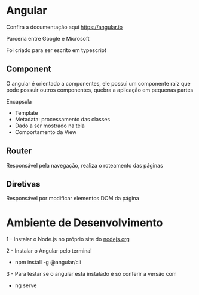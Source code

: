 # Angular
Confira a documentação aqui
https://angular.io

Parceria entre Google e Microsoft 

Foi criado para ser escrito em typescript

## Component

O angular é orientado a componentes, ele possui um componente raiz que pode possuir outros componentes, quebra a aplicação em pequenas partes

Encapsula

- Template
- Metadata: processamento das classes
- Dado a ser mostrado na tela
- Comportamento da View

## Router

Responsável pela navegação, realiza o roteamento das páginas

## Diretivas

Responsável por modificar elementos DOM da página

# Ambiente de Desenvolvimento

1 - Instalar o Node.js no próprio site do [nodejs.org](http://nodejs.org) 

2 - Instalar o Angular pelo terminal 

- npm install -g @angular/cli

3 - Para testar se o angular está instalado é só conferir a versão com 

- ng serve
